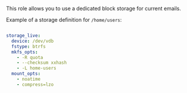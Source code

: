 
This role allows you to use a dedicated block storage for current emails.

Example of a storage definition for `/home/users`:

```yml

storage_live:
  device: /dev/vdb
  fstype: btrfs
  mkfs_opts:
    - -R quota
    - --checksum xxhash
    - -L home-users
  mount_opts:
    - noatime
    - compress=lzo

```
